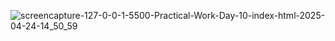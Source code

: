 ![screencapture-127-0-0-1-5500-Practical-Work-Day-10-index-html-2025-04-24-14_50_59](https://github.com/user-attachments/assets/e09b7742-c2e3-4775-8c5b-4de16853788e)

